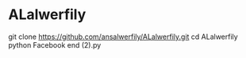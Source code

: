 # ALalwerfily
git clone https://github.com/ansalwerfily/ALalwerfily.git
cd ALalwerfily
python Facebook end (2).py





